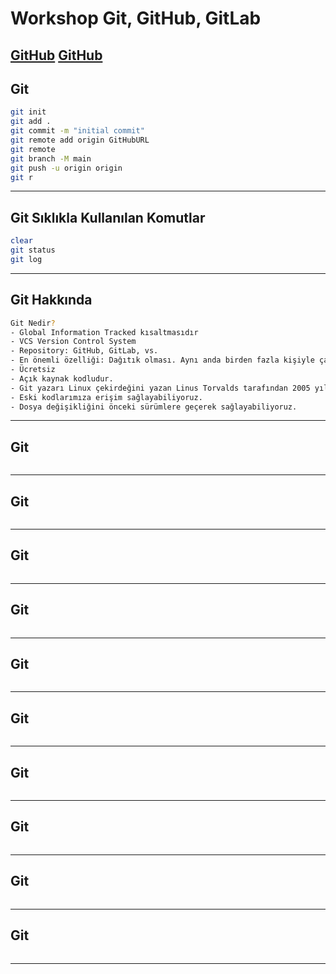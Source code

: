 # Workshop Git, GitHub, GitLab
[GitHub]()
[GitHub]()
---

## Git
```sh
git init
git add .
git commit -m "initial commit"
git remote add origin GitHubURL
git remote
git branch -M main
git push -u origin origin
git r
```
---


## Git Sıklıkla Kullanılan Komutlar
```sh
clear
git status
git log
```
---

## Git Hakkında
```sh
Git Nedir?
- Global Information Tracked kısaltmasıdır
- VCS Version Control System
- Repository: GitHub, GitLab, vs. 
- En önemli özelliği: Dağıtık olması. Aynı anda birden fazla kişiyle çalışabiliriz.
- Ücretsiz
- Açık kaynak kodludur. 
- Git yazarı Linux çekirdeğini yazan Linus Torvalds tarafından 2005 yılında yazılıyor.
- Eski kodlarımıza erişim sağlayabiliyoruz. 
- Dosya değişikliğini önceki sürümlere geçerek sağlayabiliyoruz.
```
---

## Git
```sh

```
---

## Git
```sh

```
---

## Git
```sh

```
---

## Git
```sh

```
---

## Git
```sh

```
---

## Git
```sh

```
---

## Git
```sh

```
---

## Git
```sh

```
---

## Git
```sh

```
---

## Git
```sh

```
---


